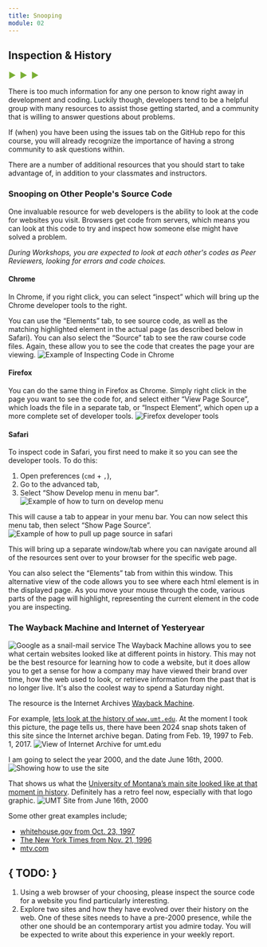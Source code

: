 ```yaml
---
title: Snooping
module: 02
---
```


## Inspection & History
<span style="color: #79AF33; font-size: medium; font-weight: bold">▶ &nbsp;▶  &nbsp;▶</span>

There is too much information for any one person to know right away in development and coding. Luckily though, developers tend to be a helpful group with many resources to assist those getting started, and a community that is willing to answer questions about problems.

If (when) you have been using the issues tab on the GitHub repo for this course, you will already recognize the importance of having a strong community to ask questions within.

There are a number of additional resources that you should start to take advantage of, in addition to your classmates and instructors.

### Snooping on Other People's Source Code
One invaluable resource for web developers is the ability to look at the code for websites you visit. Browsers get code from servers, which means you can look at this code to try and inspect how someone else might have solved a problem.

_During Workshops, you are expected to look at each other's codes as Peer Reviewers, looking for errors and code choices._

#### Chrome
In Chrome, if you right click, you can select “inspect” which will bring up the Chrome developer tools to the right.

You can use the “Elements” tab, to see source code, as well as the matching highlighted element in the actual page (as described below in Safari). You can also select the “Source” tab to see the raw course code files. Again, these allow you to see the code that creates the page your are viewing.
![Example of Inspecting Code in Chrome](../imgs/chromeInspect.png)

#### Firefox
You can do the same thing in Firefox as Chrome. Simply right click in the page you want to see the code for, and select either “View Page Source”, which loads the file in a separate tab, or “Inspect Element”, which open up a more complete set  of developer tools.
![Firefox developer tools](../imgs/firefoxInspect.png)

#### Safari

To inspect code in Safari, you first need to make it so you can see the developer tools. To do this:

1. Open preferences (`cmd` + `,`),
2. Go to the advanced tab,
3. Select “Show Develop menu in menu bar”.
![Example of how to turn on develop menu](../imgs/safdevelopmenu.png)

This will cause a tab to appear in your menu bar. You can now select this menu tab, then select “Show Page Source”. ![Example of how to pull up page source in safari](../imgs/safPageResource.png)

This will bring up a separate window/tab where you can navigate around all of the resources sent over to your browser for the specific web page.

You can also select the “Elements” tab from within this window. This alternative view of the code allows you to see where each html element is in the displayed page. As you move your mouse through the code, various parts of the page will highlight, representing the current element in the code you are inspecting.


### The Wayback Machine and Internet of Yesteryear
![Google as a snail-mail service](../imgs/google-classic.jpg)
The Wayback Machine allows you to see what certain websites looked like at different points in history. This may not be the best resource for learning how to code a website, but it does allow you to get a sense for how a company may have viewed their brand over time, how the web used to look, or retrieve information from the past that is no longer live. It's also the coolest way to spend a Saturday night.

The resource is the Internet Archives [Wayback Machine](https://archive.org).

For example, [lets look at the history of `www.umt.edu`](http://web.archive.org/web/20170201194752*/http://www.umt.edu/). At the moment I took this picture, the page tells us, there have been 2024 snap shots taken of this site since the Internet archive began. Dating from Feb. 19, 1997 to Feb. 1, 2017.
![View of Internet Archive for umt.edu](../imgs/umtInternetArchive.png)

I am going to select the year 2000, and the date June 16th, 2000. ![Showing how to use the site](../imgs/usingInternetArchive.png)

That shows us what the [University of Montana’s main site looked like at that moment in history](http://web.archive.org/web/20000616104233/http://www.umt.edu/). Definitely has a retro feel now, especially with that logo graphic. ![UMT Site from June 16th, 2000](../imgs/umtJune162000.png)

Some other great examples include;

- [whitehouse.gov from Oct. 23, 1997](https://web-beta.archive.org/web/19971023010656/whitehouse.gov)
- [The New York Times from Nov. 21, 1996](http://web.archive.org/web/19961121230155/http://www.nytimes.com/)
- [mtv.com](http://web.archive.org/web/19961222031059/http://www.mtv.com/)


## { TODO: }

1. Using a web browser of your choosing, please inspect the source code for a website you find particularly interesting.
2. Explore two sites and how they have evolved over their history on the web. One of these sites needs to have a pre-2000 presence, while the other one should be an contemporary artist you admire today. You will be expected to write about this experience in your weekly report.

